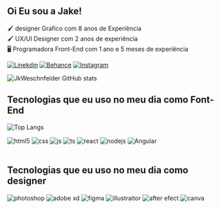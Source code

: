 
## Oi Eu sou a Jake!
🖌️  designer Grafico com 8 anos de Experiência<br/>
🖌️  UX/UI Designer com 2 anos de experiência<br/>
🖥️ Programadora Front-End com 1 ano e 5 meses de experiência<br/>

[![Linekdin](https://img.shields.io/badge/LinkedIn-0077B5?style=for-the-badge&logo=linkedin&logoColor=white)](https://www.linkedin.com/in/jakeline-w-8b9729196/)
[![Behance](https://img.shields.io/badge/-Behance-blue?style=for-the-badge&logo=behance&logoColor=white)](https://www.behance.net/jakelinweschen)
[![Instagram](https://img.shields.io/badge/Instagram-E4405F?style=for-the-badge&logo=instagram&logoColor=white)](https://www.instagram.com/jk_weschenfelder/)

![JkWeschnfelder GitHub stats](https://github-readme-stats.vercel.app/api?username=JkWeschenfelder&show_icons=true&theme=dracula)

## Tecnologias que eu uso no meu dia como Font-End
![Top Langs](https://github-readme-stats.vercel.app/api/top-langs/?username=JkWeschenfelder&hide_progress=true&theme=dracula)

<div style="display: inline_block">
  <img align="center" alt="html5" src="https://img.shields.io/badge/HTML5-E34F26?style=for-the-badge&logo=html5&logoColor=white" />
  <img align="center" alt="css" src="https://img.shields.io/badge/CSS3-1572B6?style=for-the-badge&logo=css3&logoColor=white" />
  <img align="center" alt="js" src="https://img.shields.io/badge/JavaScript-F7DF1E?style=for-the-badge&logo=javascript&logoColor=black" />
  <img align="center" alt="ts" src="https://img.shields.io/badge/TypeScript-007ACC?style=for-the-badge&logo=typescript&logoColor=white" />
  <img align="center" alt="react" src="https://img.shields.io/badge/React-20232A?style=for-the-badge&logo=react&logoColor=61DAFB" />
  <img align="center" alt="nodejs" src="https://img.shields.io/badge/Node.js-43853D?style=for-the-badge&logo=node.js&logoColor=white" />
  <img align="center" alt="Angular" src="https://img.shields.io/badge/Angular-DD0031?style=for-the-badge&logo=angular&logoColor=white" />
  
</div><br/>

## Tecnologias que eu uso no meu dia como designer

<div style="display: inline_block">
  <img align="center" alt="photoshop" src="https://img.shields.io/badge/Adobe%20Photoshop-31A8FF?style=for-the-badge&logo=Adobe%20Photoshop&logoColor=black" />
  <img align="center" alt="adobe xd" src="https://img.shields.io/badge/Adobe%20XD-470137?style=for-the-badge&logo=Adobe%20XD&logoColor=#FF61F6" />
  <img align="center" alt="figma" src="https://img.shields.io/badge/Figma-F24E1E?style=for-the-badge&logo=figma&logoColor=white" />
  <img align="center" alt=" illustraitor" src="https://img.shields.io/badge/Adobe%20Illustrator-FF9A00?style=for-the-badge&logo=adobe%20illustrator&logoColor=white" />
  <img align="center" alt="after efect" src="https://img.shields.io/badge/Adobe%20after%20affects-CF96FD?style=for-the-badge&logo=Adobe%20after%20effects&logoColor=393665" />
  <img align="center" alt="canva" src="https://img.shields.io/badge/Canva-%2300C4CC.svg?&style=for-the-badge&logo=Canva&logoColor=white" />

</div><br/>

